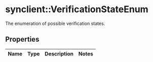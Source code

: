 # synclient::VerificationStateEnum

The enumeration of possible verification states.
## Properties
Name | Type | Description | Notes
------------ | ------------- | ------------- | -------------


